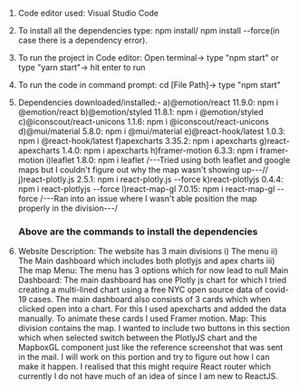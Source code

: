 1. Code editor used: Visual Studio Code

2. To install all the dependencies type: npm install/ npm install --force(in case there is a dependency error).

3. To run the project in Code editor: Open terminal-> type "npm start" or type "yarn start"-> hit enter to run

4. To run the code in command prompt: cd [File Path]-> type "npm start"

5. Dependencies downloaded/installed:-
   a)@emotion/react 11.9.0: npm i @emotion/react
   b)@emotion/styled 11.8.1: npm i @emotion/styled
   c)@iconscout/react-unicons 1.1.6: npm i @iconscout/react-unicons
   d)@mui/material 5.8.0: npm i @mui/material
   e)@react-hook/latest 1.0.3: npm i @react-hook/latest
   f)apexcharts 3.35.2: npm i apexcharts
   g)react-apexcharts 1.4.0: npm i apexcharts
   h)framer-motion 6.3.3: npm i framer-motion
   i)leaflet 1.8.0: npm i leaflet /---Tried using both leaflet and google maps but I couldn't figure out why the map wasn't showing up---//
   j)react-plotly.js 2.5.1: npm i react-plotly.js --force
   k)react-plotlyjs 0.4.4: npm i react-plotlyjs --force
   l)react-map-gl 7.0.15: npm i react-map-gl --force /---Ran into an issue where I wasn't able position the map properly in the division---/

   ### Above are the commands to install the dependencies

6. Website Description:
   The website has 3 main divisions
   i) The menu
   ii) The Main dashboard which includes both plotlyjs and apex charts
   iii) The map
   Menu: The menu has 3 options which for now lead to null
   Main Dashboard: The main dashboard has one Plotly js chart for which I tried creating a multi-lined chart using a free NYC open source data of covid-19 cases.
   The main dashboard also consists of 3 cards which when clicked open into a chart. For this I used apexcharts and added the data manually.
   To animate these cards I used Framer motion.
   Map: This division contains the map. I wanted to include two buttons in this section which when selected switch between the PlotlyJS chart and the MapboxGL
   component just like the reference screenshot that was sent in the mail.
   I will work on this portion and try to figure out how I can make it happen. I realised that this might require React router which currently I do not have much
   of an idea of since I am new to ReactJS.
